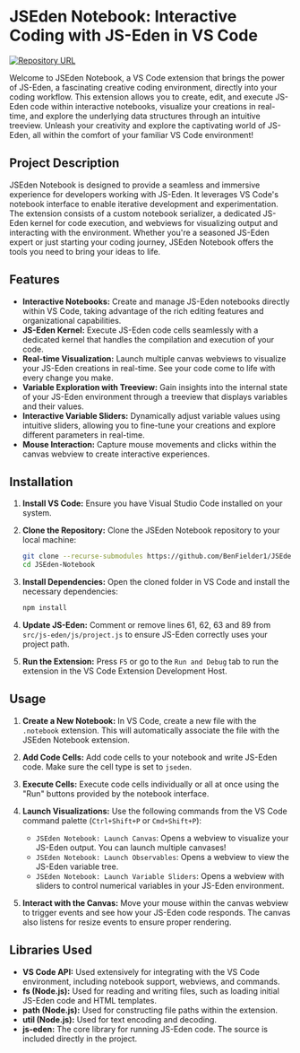 # JSEden Notebook: Interactive Coding with JS-Eden in VS Code

[![Repository URL](https://img.shields.io/badge/GitHub-Repository-blue?style=flat-square&logo=github)](https://github.com/BenFielder1/JSEden-Notebook)

Welcome to JSEden Notebook, a VS Code extension that brings the power of JS-Eden, a fascinating creative coding environment, directly into your coding workflow. This extension allows you to create, edit, and execute JS-Eden code within interactive notebooks, visualize your creations in real-time, and explore the underlying data structures through an intuitive treeview. Unleash your creativity and explore the captivating world of JS-Eden, all within the comfort of your familiar VS Code environment!

## Project Description

JSEden Notebook is designed to provide a seamless and immersive experience for developers working with JS-Eden. It leverages VS Code's notebook interface to enable iterative development and experimentation. The extension consists of a custom notebook serializer, a dedicated JS-Eden kernel for code execution, and webviews for visualizing output and interacting with the environment. Whether you're a seasoned JS-Eden expert or just starting your coding journey, JSEden Notebook offers the tools you need to bring your ideas to life.

## Features

*   **Interactive Notebooks:** Create and manage JS-Eden notebooks directly within VS Code, taking advantage of the rich editing features and organizational capabilities.
*   **JS-Eden Kernel:** Execute JS-Eden code cells seamlessly with a dedicated kernel that handles the compilation and execution of your code.
*   **Real-time Visualization:** Launch multiple canvas webviews to visualize your JS-Eden creations in real-time. See your code come to life with every change you make.
*   **Variable Exploration with Treeview:** Gain insights into the internal state of your JS-Eden environment through a treeview that displays variables and their values.
*   **Interactive Variable Sliders:** Dynamically adjust variable values using intuitive sliders, allowing you to fine-tune your creations and explore different parameters in real-time.
*   **Mouse Interaction:**  Capture mouse movements and clicks within the canvas webview to create interactive experiences.

## Installation

1.  **Install VS Code:** Ensure you have Visual Studio Code installed on your system.

2.  **Clone the Repository:** Clone the JSEden Notebook repository to your local machine:

    ```bash
    git clone --recurse-submodules https://github.com/BenFielder1/JSEden-Notebook.git
    cd JSEden-Notebook
    ```

3.  **Install Dependencies:** Open the cloned folder in VS Code and install the necessary dependencies:

    ```bash
    npm install
    ```

4.  **Update JS-Eden:** Comment or remove lines 61, 62, 63 and 89 from `src/js-eden/js/project.js` to ensure JS-Eden correctly uses your project path.

5.  **Run the Extension:** Press `F5` or go to the `Run and Debug` tab to run the extension in the VS Code Extension Development Host.

## Usage

1.  **Create a New Notebook:** In VS Code, create a new file with the `.notebook` extension.  This will automatically associate the file with the JSEden Notebook extension.

2.  **Add Code Cells:** Add code cells to your notebook and write JS-Eden code.  Make sure the cell type is set to `jseden`.

3.  **Execute Cells:** Execute code cells individually or all at once using the "Run" buttons provided by the notebook interface.

4.  **Launch Visualizations:** Use the following commands from the VS Code command palette (`Ctrl+Shift+P` or `Cmd+Shift+P`):
    *   `JSEden Notebook: Launch Canvas`: Opens a webview to visualize your JS-Eden output.  You can launch multiple canvases!
    *   `JSEden Notebook: Launch Observables`: Opens a webview to view the JS-Eden variable tree.
    *   `JSEden Notebook: Launch Variable Sliders`: Opens a webview with sliders to control numerical variables in your JS-Eden environment.

5.  **Interact with the Canvas:** Move your mouse within the canvas webview to trigger events and see how your JS-Eden code responds. The canvas also listens for resize events to ensure proper rendering.

## Libraries Used

*   **VS Code API:**  Used extensively for integrating with the VS Code environment, including notebook support, webviews, and commands.
*   **fs (Node.js):**  Used for reading and writing files, such as loading initial JS-Eden code and HTML templates.
*   **path (Node.js):** Used for constructing file paths within the extension.
*   **util (Node.js):**  Used for text encoding and decoding.
*   **js-eden:** The core library for running JS-Eden code. The source is included directly in the project.


